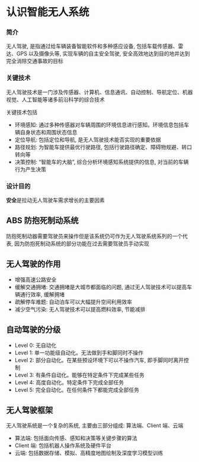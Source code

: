 # 认识智能无人系统

### 简介

无人驾驶, 是指通过给车辆装备智能软件和多种感应设备, 包括车载传感器、雷达、GPS 以及摄像头等, 实现车辆的自主安全驾驶, 安全高效地达到目的地并达到完全消除交通事故的目标

### 关键技术

无人驾驶技术是一门涉及传感器、计算机、信息通讯、自动控制、导航定位、机器视觉、人工智能等诸多前沿科学的综合技术

关键技术包括
- 环境感知: 通过多种传感器对车辆周围的环境信息进行感知。环境信息包括车辆自身状态和周围状态信息
- 定位导航: 包括定位和导航, 是无人驾驶技术能否实现的重要依据
- 路径规划: 为智能车提供最优行驶路径, 包括行驶路径确定、障碍物规避、转口转向等
- 决策控制: “智能车的大脑”, 综合分析环境感知系统提供的信息, 对当前的车辆行为产生决策

### 设计目的

**安全**是拉动无人驾驶车需求增长的主要因素

## ABS 防抱死制动系统

防抱死制动器需要驾驶员来操作但是该系统仍可作为无人驾驶系统系列的一个代表, 因为防抱死制动系统的部分功能在过去需要驾驶员手动实现

## 无人驾驶的作用

- 增强高速公路安全
- 缓解交通拥堵: 交通拥堵是大城市都面临的问题, 通过无人驾驶技术可以提高车辆通行效率, 缓解拥堵
- 疏解停车难题: 自动泊车可以大幅提升空间利用效率
- 减少空气污染: 无人驾驶技术可以提高燃料效率, 节能减排

## 自动驾驶的分级

- Level 0: 无自动化
- Level 1: 单一功能级自动化。无法做到手和脚同时不操作
- Level 2: 部分自动化。在某些预设环境下可以不操作汽车, 即手脚同时离开控制
- Level 3: 有条件自动化。能够在特定条件下完成某些任务
- Level 4: 高度自动化。特定条件下完成全部任务
- Level 5: 完全自动化。在任何条件下都能完成全部任务

## 无人驾驶框架

无人驾驶系统是一个复杂的系统, 主要由三部分组成: 算法端、Client 端、云端

- 算法端: 包括面向传感、感知和决策等关键步骤的算法
- Client 端: 包括机器人操作系统及硬件平台
- 云端: 包括数据存储、模拟、高精度地图绘制及深度学习模型训练
